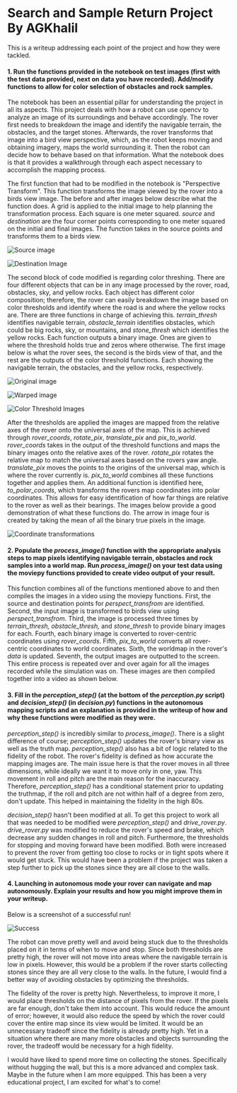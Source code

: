 [//]: # (Image References)
[image_0]: ./misc/rover_image.jpg
# Search and Sample Return Project By AGKhalil
This is a writeup addressing each point of the project and how they were tackled.

#### 1. Run the functions provided in the notebook on test images (first with the test data provided, next on data you have recorded). Add/modify functions to allow for color selection of obstacles and rock samples.
The notebook has been an essential pillar for understanding the project in all its aspects. This project deals with how a robot can use opencv to analyze an image of its surroundings and behave accordingly. The rover first needs to breakdown the image and identify the navigable terrain, the obstacles, and the target stones. Afterwards, the rover transforms that image into a bird view perspective, which, as the robot keeps moving and obtaining imagery, maps the world surrounding it. Then the robot can decide how to behave based on that information. What the notebook does is that it provides a walkthrough through each aspect necessary to accomplish the mapping process.

The first function that had to be modified in the notebook is "Perspective Transform". This function transforms the image viewed by the rover into a birds view image. The before and after images below describe what the function does. A grid is applied to the initial image to help planning the transformation process. Each square is one meter squared. *source* and *destination* are the four corner points corresponding to one meter squared on the initial and final images. The function takes in the source points and transforms them to a birds view.

![Source image](https://github.com/AGKhalil/RoboND-Rover-Project/blob/master/Writeup_images/Screen_Shot_2017-06-02_at_11.10.54_PM.png)

![Destination Image](https://github.com/AGKhalil/RoboND-Rover-Project/blob/master/Writeup_images/Screen%20Shot%202017-06-02%20at%2011.10.59%20PM.png)


The second block of code modified is regarding color threshing. There are four different objects that can be in any image processed by the rover, road, obstacles, sky, and yellow rocks. Each object has different color composition; therefore, the rover can easily breakdown the image based on color thresholds and identify where the road is and where the yellow rocks are. There are three functions in charge of achieving this. *terrain_thresh* identifies navigable terrain, *obstacle_terrain* identifies obstacles, which could be big rocks, sky, or mountains, and *stone_thresh* which identifies the yellow rocks. Each function outputs a binary image. Ones are given to where the threshold holds true and zeros where otherwise. The first image below is what the rover sees, the second is the birds view of that, and the rest are the outputs of the color threshold functions. Each showing the navigable terrain, the obstacles, and the yellow rocks, respectively.

![Original image](https://github.com/AGKhalil/RoboND-Rover-Project/blob/master/Writeup_images/Screen%20Shot%202017-06-02%20at%2011.22.17%20PM.png)

![Warped image](https://github.com/AGKhalil/RoboND-Rover-Project/blob/master/Writeup_images/Screen%20Shot%202017-06-02%20at%2011.22.20%20PM.png)

![Color Threshold Images](https://github.com/AGKhalil/RoboND-Rover-Project/blob/master/Writeup_images/Screen%20Shot%202017-06-02%20at%2011.21.56%20PM.png)

After the thresholds are applied the images are mapped from the relative axes of the rover onto the universal axes of the map. This is achieved through *rover_coords*, *rotate_pix*, *translate_pix* and *pix_to_world*. *rover_coords* takes in the output of the threshold functions and maps the binary images onto the relative axes of the rover. *rotate_pix* rotates the relative map to match the universal axes based on the rovers yaw angle. *translate_pix* moves the points to the origins of the universal map, which is where the rover currently is. *pix_to_world* combines all these functions together and applies them. An additional function is identified here, *to_polar_coords*, which transforms the rovers map coordinates into polar coordinates. This allows for easy identification of how far things are relative to the rover as well as their bearings. The images below provide a good demonstration of what these functions do. The arrow in image four is created by taking the mean of all the binary true pixels in the image.

![Coordinate transformations](https://github.com/AGKhalil/RoboND-Rover-Project/blob/master/Writeup_images/Screen%20Shot%202017-06-02%20at%2011.31.38%20PM.png)

#### 2. Populate the *process_image()* function with the appropriate analysis steps to map pixels identifying navigable terrain, obstacles and rock samples into a world map. Run *process_image()* on your test data using the moviepy functions provided to create video output of your result.
This function combines all of the functions mentioned above to and then compiles the images in a video using the moviepy functions. First, the source and destination points for *perspect_transfrom* are identified. Second, the input image is transformed to birds view using *perspect_transfrom*. Third, the image is processed three times by *terrain_thresh, obstacle_thresh,* and *stone_thresh* to provide binary images for each. Fourth, each binary image is converted to rover-centric coordinates using *rover_coords*. Fifth, *pix_to_world* converts all rover-centric coordinates to world coordinates. Sixth, the worldmap in the rover's *data* is updated. Seventh, the output images are outputted to the screen. This entire process is repeated over and over again for all the images recorded while the simulation was on. These images are then compiled together into a video as shown below.

#### 3. Fill in the *perception_step()* (at the bottom of the *perception.py* script) and *decision_step()* (in *decision.py*) functions in the autonomous mapping scripts and an explanation is provided in the writeup of how and why these functions were modified as they were.
*perception_step()* is incredibly similar to *process_image()*. There is a slight difference of course; *perception_step()* updates the rover's binary view as well as the truth map. *perception_step()* also has a bit of logic related to the fidelity of the robot. The rover's fidelity is defined as how accurate the mapping images are. The main issue here is that the rover moves in all three dimensions, while ideally we want it to move only in one, yaw. This movement in roll and pitch are the main reason for the inaccuracy. Therefore, *perception_step()* has a conditional statement prior to updating the truthmap, if the roll and pitch are not within half of a degree from zero, don't update. This helped in maintaining the fidelity in the high 80s.

*decision_step()* hasn't been modified at all. To get this project to work all that was needed to be modified were *perception_step()* and *drive_rover.py*. *drive_rover.py* was modified to reduce the rover's speed and brake, which decrease any sudden changes in roll and pitch. Furthermore, the thresholds for stopping and moving forward have been modified. Both were increased to prevent the rover from getting too close to rocks or in tight spots where it would get stuck. This would have been a problem if the project was taken a step further to pick up the stones since they are all close to the walls.

#### 4. Launching in autonomous mode your rover can navigate and map autonomously. Explain your results and how you might improve them in your writeup.
Below is a screenshot of a successful run!

![Success](https://github.com/AGKhalil/RoboND-Rover-Project/blob/master/Writeup_images/Screen%20Shot%202017-06-03%20at%2012.52.00%20AM.png)

The robot can move pretty well and avoid being stuck due to the thresholds placed on it in terms of when to move and stop. Since both thresholds are pretty high, the rover will not move into areas where the navigable terrain is low in pixels. However, this would be a problem if the rover starts collecting stones since they are all very close to the walls. In the future, I would find a better way of avoiding obstacles by optimizing the thresholds.

The fidelity of the rover is pretty high. Nevertheless, to improve it more, I would place thresholds on the distance of pixels from the rover. If the pixels are far enough, don't take them into account. This would reduce the amount of error; however, it would also reduce the speed by which the rover could cover the entire map since its view would be limited. It would be an unnecessary tradeoff since the fidelity is already pretty high. Yet in a situation where there are many more obstacles and objects surrounding the rover, the tradeoff would be necessary for a high fidelity.

I would have liked to spend more time on collecting the stones. Specifically without hugging the wall, but this is a more advanced and complex task. Maybe in the future when I am more equipped. This has been a very educational project, I am excited for what's to come!